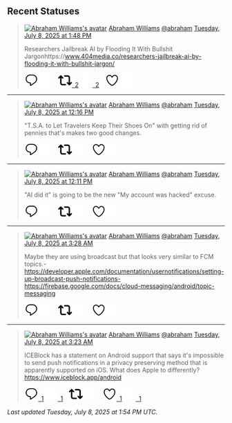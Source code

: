 ## Recent Statuses

> <a href="https://indieweb.social/@abraham"><img alt="Abraham Williams's avatar" src="https://cdn.masto.host/indiewebsocial/accounts/avatars/109/292/540/382/343/163/original/d00f2e03ce9c85b1.jpg" height="24" width="24" ></a> [Abraham Williams](https://indieweb.social/@abraham) [@abraham](https://indieweb.social/@abraham) [Tuesday, July 8, 2025 at 1:48 PM](https://indieweb.social/@abraham/114817925595240135)
>
> Researchers Jailbreak AI by Flooding It With Bullshit Jargonhttps://www.404media.co/researchers-jailbreak-ai-by-flooding-it-with-bullshit-jargon/
>
> [![Reply](./images/reply_light.svg#gh-light-mode-only "Reply")](https://indieweb.social/@abraham/114817925595240135#gh-light-mode-only)[![Reply](./images/reply.svg#gh-dark-mode-only "Reply")](https://indieweb.social/@abraham/114817925595240135#gh-dark-mode-only)&emsp;[![Boost](./images/retweet_light.svg#gh-light-mode-only "Boost")&ensp;2](https://indieweb.social/@abraham/114817925595240135#gh-light-mode-only)[![Boost](./images/retweet.svg#gh-dark-mode-only "Boost")&ensp;2](https://indieweb.social/@abraham/114817925595240135#gh-dark-mode-only)&emsp;[![Favorite](./images/like_light.svg#gh-light-mode-only "Favorite")](https://indieweb.social/@abraham/114817925595240135#gh-light-mode-only)[![Favorite](./images/like.svg#gh-dark-mode-only "Favorite")](https://indieweb.social/@abraham/114817925595240135#gh-dark-mode-only)


---

> <a href="https://indieweb.social/@abraham"><img alt="Abraham Williams's avatar" src="https://cdn.masto.host/indiewebsocial/accounts/avatars/109/292/540/382/343/163/original/d00f2e03ce9c85b1.jpg" height="24" width="24" ></a> [Abraham Williams](https://indieweb.social/@abraham) [@abraham](https://indieweb.social/@abraham) [Tuesday, July 8, 2025 at 12:16 PM](https://indieweb.social/@abraham/114817563257824558)
>
> &quot;T.S.A. to Let Travelers Keep Their Shoes On&quot; with getting rid of pennies that&#39;s makes two good changes.
>
> [![Reply](./images/reply_light.svg#gh-light-mode-only "Reply")](https://indieweb.social/@abraham/114817563257824558#gh-light-mode-only)[![Reply](./images/reply.svg#gh-dark-mode-only "Reply")](https://indieweb.social/@abraham/114817563257824558#gh-dark-mode-only)&emsp;[![Boost](./images/retweet_light.svg#gh-light-mode-only "Boost")](https://indieweb.social/@abraham/114817563257824558#gh-light-mode-only)[![Boost](./images/retweet.svg#gh-dark-mode-only "Boost")](https://indieweb.social/@abraham/114817563257824558#gh-dark-mode-only)&emsp;[![Favorite](./images/like_light.svg#gh-light-mode-only "Favorite")](https://indieweb.social/@abraham/114817563257824558#gh-light-mode-only)[![Favorite](./images/like.svg#gh-dark-mode-only "Favorite")](https://indieweb.social/@abraham/114817563257824558#gh-dark-mode-only)


---

> <a href="https://indieweb.social/@abraham"><img alt="Abraham Williams's avatar" src="https://cdn.masto.host/indiewebsocial/accounts/avatars/109/292/540/382/343/163/original/d00f2e03ce9c85b1.jpg" height="24" width="24" ></a> [Abraham Williams](https://indieweb.social/@abraham) [@abraham](https://indieweb.social/@abraham) [Tuesday, July 8, 2025 at 12:11 PM](https://indieweb.social/@abraham/114817544265880206)
>
> &quot;AI did it&quot; is going to be the new &quot;My account was hacked&quot; excuse.
>
> [![Reply](./images/reply_light.svg#gh-light-mode-only "Reply")](https://indieweb.social/@abraham/114817544265880206#gh-light-mode-only)[![Reply](./images/reply.svg#gh-dark-mode-only "Reply")](https://indieweb.social/@abraham/114817544265880206#gh-dark-mode-only)&emsp;[![Boost](./images/retweet_light.svg#gh-light-mode-only "Boost")](https://indieweb.social/@abraham/114817544265880206#gh-light-mode-only)[![Boost](./images/retweet.svg#gh-dark-mode-only "Boost")](https://indieweb.social/@abraham/114817544265880206#gh-dark-mode-only)&emsp;[![Favorite](./images/like_light.svg#gh-light-mode-only "Favorite")](https://indieweb.social/@abraham/114817544265880206#gh-light-mode-only)[![Favorite](./images/like.svg#gh-dark-mode-only "Favorite")](https://indieweb.social/@abraham/114817544265880206#gh-dark-mode-only)


---

> <a href="https://indieweb.social/@abraham"><img alt="Abraham Williams's avatar" src="https://cdn.masto.host/indiewebsocial/accounts/avatars/109/292/540/382/343/163/original/d00f2e03ce9c85b1.jpg" height="24" width="24" ></a> [Abraham Williams](https://indieweb.social/@abraham) [@abraham](https://indieweb.social/@abraham) [Tuesday, July 8, 2025 at 3:28 AM](https://indieweb.social/@abraham/114815486239042967)
>
> Maybe they are using broadcast but that looks very similar to FCM topics.- https://developer.apple.com/documentation/usernotifications/setting-up-broadcast-push-notifications- https://firebase.google.com/docs/cloud-messaging/android/topic-messaging
>
> [![Reply](./images/reply_light.svg#gh-light-mode-only "Reply")](https://indieweb.social/@abraham/114815486239042967#gh-light-mode-only)[![Reply](./images/reply.svg#gh-dark-mode-only "Reply")](https://indieweb.social/@abraham/114815486239042967#gh-dark-mode-only)&emsp;[![Boost](./images/retweet_light.svg#gh-light-mode-only "Boost")](https://indieweb.social/@abraham/114815486239042967#gh-light-mode-only)[![Boost](./images/retweet.svg#gh-dark-mode-only "Boost")](https://indieweb.social/@abraham/114815486239042967#gh-dark-mode-only)&emsp;[![Favorite](./images/like_light.svg#gh-light-mode-only "Favorite")](https://indieweb.social/@abraham/114815486239042967#gh-light-mode-only)[![Favorite](./images/like.svg#gh-dark-mode-only "Favorite")](https://indieweb.social/@abraham/114815486239042967#gh-dark-mode-only)


---

> <a href="https://indieweb.social/@abraham"><img alt="Abraham Williams's avatar" src="https://cdn.masto.host/indiewebsocial/accounts/avatars/109/292/540/382/343/163/original/d00f2e03ce9c85b1.jpg" height="24" width="24" ></a> [Abraham Williams](https://indieweb.social/@abraham) [@abraham](https://indieweb.social/@abraham) [Tuesday, July 8, 2025 at 3:23 AM](https://indieweb.social/@abraham/114815466395457731)
>
> ICEBlock has a statement on Android support that says it&#39;s impossible to send push notifications in a privacy preserving method that is apparently supported on iOS. What does Apple to differently?https://www.iceblock.app/android
>
> [![Reply](./images/reply_light.svg#gh-light-mode-only "Reply")&ensp;1](https://indieweb.social/@abraham/114815466395457731#gh-light-mode-only)[![Reply](./images/reply.svg#gh-dark-mode-only "Reply")&ensp;1](https://indieweb.social/@abraham/114815466395457731#gh-dark-mode-only)&emsp;[![Boost](./images/retweet_light.svg#gh-light-mode-only "Boost")](https://indieweb.social/@abraham/114815466395457731#gh-light-mode-only)[![Boost](./images/retweet.svg#gh-dark-mode-only "Boost")](https://indieweb.social/@abraham/114815466395457731#gh-dark-mode-only)&emsp;[![Favorite](./images/like_light.svg#gh-light-mode-only "Favorite")&ensp;1](https://indieweb.social/@abraham/114815466395457731#gh-light-mode-only)[![Favorite](./images/like.svg#gh-dark-mode-only "Favorite")&ensp;1](https://indieweb.social/@abraham/114815466395457731#gh-dark-mode-only)


_Last updated Tuesday, July 8, 2025 at 1:54 PM UTC._
